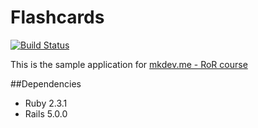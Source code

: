 # Flashcards

[![Build Status](https://travis-ci.org/ars-moskalyov/flashcards.svg?branch=task7)](https://travis-ci.org/ars-moskalyov/flashcards)

This is the sample application for [mkdev.me - RoR course](https://mkdev.me/courses/ruby-on-rails-dlya-samyh-malenkih)

##Dependencies
* Ruby 2.3.1
* Rails 5.0.0
